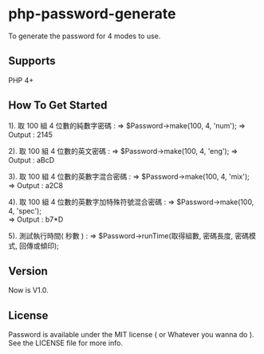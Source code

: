 php-password-generate
=====================
To generate the password for 4 modes to use. 

## Supports

PHP 4+

## How To Get Started

 1). 取 100 組 4 位數的純數字密碼 : 
 	 => $Password->make(100, 4, 'num');
 	 => Output : 2145
      
 2). 取 100 組 4 位數的英文密碼 :
     => $Password->make(100, 4, 'eng');
 	 => Output : aBcD   

 3). 取 100 組 4 位數的英數字混合密碼 : 
 	 => $Password->make(100, 4, 'mix');     
 	 => Output : a2C8
    
 4). 取 100 組 4 位數的英數字加特殊符號混合密碼 : 
 	 => $Password->make(100, 4, 'spec');  
 	 => Output : b7*D
  
 5). 測試執行時間( 秒數 ) : 
 	 => $Password->runTime(取得組數, 密碼長度, 密碼模式, 回傳或傾印);  

## Version

Now is V1.0.

## License

Password is available under the MIT license ( or Whatever you wanna do ). See the LICENSE file for more info.
